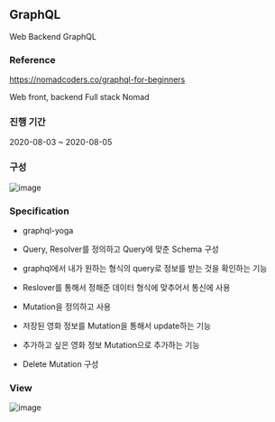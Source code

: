 ## GraphQL

Web Backend GraphQL

### Reference
https://nomadcoders.co/graphql-for-beginners

Web front, backend Full stack Nomad 

### 진행 기간
2020-08-03 ~ 2020-08-05

### 구성

![image](https://user-images.githubusercontent.com/44837403/181673647-caf80ff7-7df7-44eb-9d44-313b8fc17800.png)

### Specification

- graphql-yoga 

- Query, Resolver를 정의하고 Query에 맞춘 Schema 구성


- graphql에서 내가 원하는 형식의 query로 정보를 받는 것을 확인하는 기능

- Reslover를 통해서 정해준 데이터 형식에 맞추어서 통신에 사용

- Mutation을 정의하고 사용

- 저장된 영화 정보를 Mutation을 통해서 update하는 기능

- 추가하고 싶은 영화 정보 Mutation으로 추가하는 기능

- Delete Mutation 구성


### View

![image](https://user-images.githubusercontent.com/44837403/181673958-a86d9290-f5dd-4107-989e-3c4f51a1c4f9.png)




